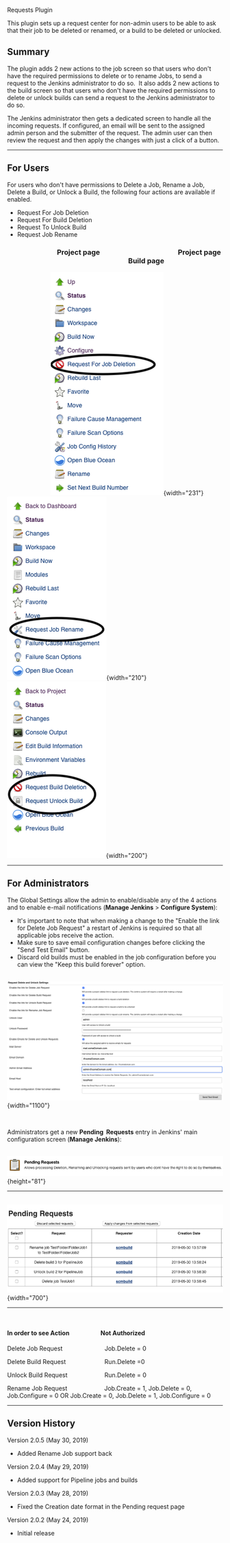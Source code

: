 Requests Plugin

This plugin sets up a request center for non-admin users to be able to
ask that their job to be deleted or renamed, or a build to be deleted or
unlocked.

## Summary

The plugin adds 2 new actions to the job screen so that users who don't
have the required permissions to delete or to rename Jobs, to send a
request to the Jenkins administrator to do so.  It also adds 2 new
actions to the build screen so that users who don't have the required
permissions to delete or unlock builds can send a request to the Jenkins
administrator to do so. 

  
The Jenkins administrator then gets a dedicated screen to handle all the
incoming requests. If configured, an email will be sent to the assigned
admin person and the submitter of the request. The admin user can then
review the request and then apply the changes with just a click of a
button.

------------------------------------------------------------------------

## For Users

For users who don't have permissions to Delete a Job, Rename a Job,
Delete a Build, or Unlock a Build, the following four actions are
available if enabled.

-   Request For Job Deletion
-   Request For Build Deletion
-   Request To Unlock Build
-   Request Job Rename

  

###                               Project page                                               Project page                                                                           Build page

                       
  ![](docs/images/jobAction.png){width="231"} 
     
 ![](docs/images/renameJob.png){width="210"}
                                     
  ![](docs/images/build-page.png){width="200"} 
                           

  

------------------------------------------------------------------------

## For Administrators

The Global Settings allow the admin to enable/disable any of the 4
actions and to enable e-mail notifications (**Manage
Jenkins** \> **Configure System**):

-   It's important to note that when making a change to the "Enable the
    link for Delete Job Request" a restart of Jenkins is required so
    that all applicable jobs receive the action.
-   Make sure to save email configuration changes before clicking the
    "Send Test Email" button.
-   Discard old builds must be enabled in the job configuration before
    you can view the "Keep this build forever" option.

  

                           
 ![](docs/images/new_global.png){width="1100"}

        

  
Administrators get a new **Pending  Requests** entry in Jenkins' main
configuration screen (**Manage Jenkins**):  

                         
 ![](docs/images/pendingRequets.png){height="81"}

------------------------------------------------------------------------

                           
  ![](docs/images/pendingRequestPage.png){width="700"}

------------------------------------------------------------------------

                        

#### In order to see Action                      Not Authorized

Delete Job Request                         Job.Delete = 0

Delete Build Request                       Run.Delete =0

Unlock Build Request                      Run.Delete = 0

Rename Job Request                      Job.Create = 1, Job.Delete = 0,
Job.Configure = 0 OR Job.Create = 0, Job.Delete = 1, Job.Configure = 0

  

------------------------------------------------------------------------

## Version History

Version 2.0.5 (May 30, 2019)

-   Added Rename Job support back

Version 2.0.4 (May 29, 2019)

-   Added support for Pipeline jobs and builds

Version 2.0.3 (May 28, 2019)

-   Fixed the Creation date format in the Pending request page

Version 2.0.2 (May 24, 2019)

-   Initial release

  

  

  

  

  

  

  

  

  

  
